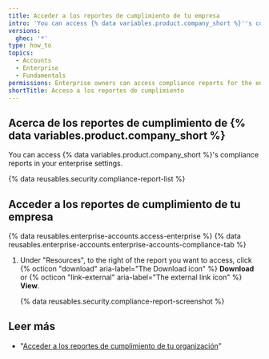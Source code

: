 ```yaml
---
title: Acceder a los reportes de cumplimiento de tu empresa
intro: 'You can access {% data variables.product.company_short %}''s compliance reports, such as our SOC reports and Cloud Security Alliance CAIQ self-assessment (CSA CAIQ), for your enterprise.'
versions:
  ghec: '*'
type: how_to
topics:
  - Accounts
  - Enterprise
  - Fundamentals
permissions: Enterprise owners can access compliance reports for the enterprise.
shortTitle: Acceso a los reportes de cumplimiento
---
```


## Acerca de los reportes de cumplimiento de {% data variables.product.company_short %}

You can access {% data variables.product.company_short %}'s compliance reports in your enterprise settings.

{% data reusables.security.compliance-report-list %}

## Acceder a los reportes de cumplimiento de tu empresa

{% data reusables.enterprise-accounts.access-enterprise %}
{% data reusables.enterprise-accounts.enterprise-accounts-compliance-tab %}
1. Under "Resources", to the right of the report you want to access, click {% octicon "download" aria-label="The Download icon" %} **Download** or {% octicon "link-external" aria-label="The external link icon" %} **View**.

   {% data reusables.security.compliance-report-screenshot %}

## Leer más

- "[Acceder a los reportes de cumplimiento de tu organización](/organizations/keeping-your-organization-secure/managing-security-settings-for-your-organization/accessing-compliance-reports-for-your-organization)"
